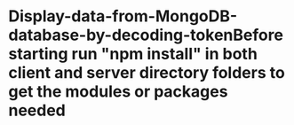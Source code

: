 # Display-data-from-MongoDB-database-by-decoding-tokenBefore starting run "npm install" in both client and server directory folders to get the modules or packages needed
